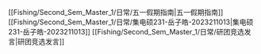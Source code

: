 [[Fishing/Second_Sem_Master_1/日常/五一假期指南|五一假期指南]]
[[Fishing/Second_Sem_Master_1/日常/集电硕231-岳子皓-2023211013|集电硕231-岳子皓-2023211013]]
[[Fishing/Second_Sem_Master_1/日常/研团竞选发言|研团竞选发言]]
